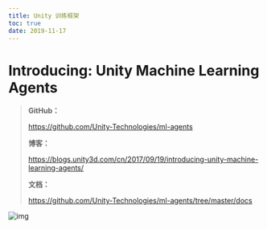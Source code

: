 ```yaml
---
title: Unity 训练框架
toc: true
date: 2019-11-17
---
```

# Introducing: Unity Machine Learning Agents


> **GitHub：**
>
> https://github.com/Unity-Technologies/ml-agents
>
> **博客：**
>
> https://blogs.unity3d.com/cn/2017/09/19/introducing-unity-machine-learning-agents/
>
> **文档：**
>
> https://github.com/Unity-Technologies/ml-agents/tree/master/docs



![img](https://mmbiz.qpic.cn/mmbiz_gif/ptp8P184xjyl2yLZ4z4iaZhPCia7T73uxAFqiaLhdibicGhu4pDyhDpibAoQR02VictPd4ZiczK53nn56Z2mUpph92Khzg/640?wx_fmt=gif&tp=webp&wxfrom=5&wx_lazy=1)
